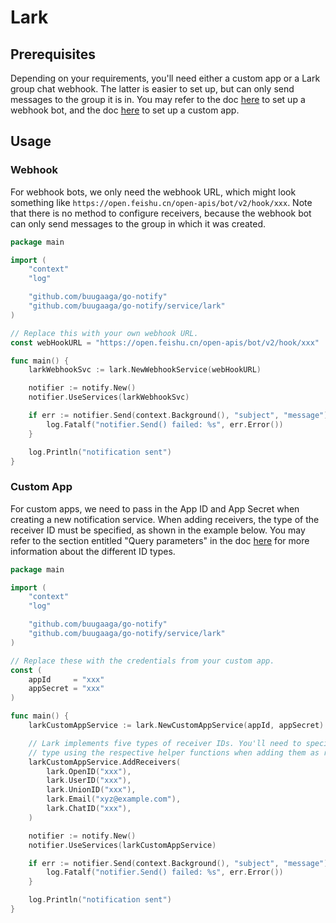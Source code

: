 # Lark

## Prerequisites

Depending on your requirements, you'll need either a custom app or a Lark group
chat webhook. The latter is easier to set up, but can only send messages to the
group it is in. You may refer to the doc
[here](https://open.larksuite.com/document/uAjLw4CM/ukTMukTMuhttps://open.larksuite.com/document/home/develop-a-bot-in-5-minutes/create-an-appkTM/bot-v3/use-custom-bots-in-a-group)
to set up a webhook bot, and the doc
[here](https://open.larksuite.com/document/home/develop-a-bot-in-5-minutes/create-an-app)
to set up a custom app.

## Usage

### Webhook

For webhook bots, we only need the webhook URL, which might look something like
`https://open.feishu.cn/open-apis/bot/v2/hook/xxx`. Note that there is no
method to configure receivers, because the webhook bot can only send messages
to the group in which it was created.

```go
package main

import (
	"context"
	"log"

	"github.com/buugaaga/go-notify"
	"github.com/buugaaga/go-notify/service/lark"
)

// Replace this with your own webhook URL.
const webHookURL = "https://open.feishu.cn/open-apis/bot/v2/hook/xxx"

func main() {
	larkWebhookSvc := lark.NewWebhookService(webHookURL)

	notifier := notify.New()
	notifier.UseServices(larkWebhookSvc)

	if err := notifier.Send(context.Background(), "subject", "message"); err != nil {
		log.Fatalf("notifier.Send() failed: %s", err.Error())
	}

	log.Println("notification sent")
}
```

### Custom App

For custom apps, we need to pass in the App ID and App Secret when creating a
new notification service. When adding receivers, the type of the receiver ID
must be specified, as shown in the example below. You may refer to the section
entitled "Query parameters" in the doc
[here](https://open.larksuite.com/document/uAjLw4CM/ukTMukTMukTM/reference/im-v1/message/create)
for more information about the different ID types.

```go
package main

import (
	"context"
	"log"

	"github.com/buugaaga/go-notify"
	"github.com/buugaaga/go-notify/service/lark"
)

// Replace these with the credentials from your custom app.
const (
	appId     = "xxx"
	appSecret = "xxx"
)

func main() {
	larkCustomAppService := lark.NewCustomAppService(appId, appSecret)

	// Lark implements five types of receiver IDs. You'll need to specify the
	// type using the respective helper functions when adding them as receivers.
	larkCustomAppService.AddReceivers(
		lark.OpenID("xxx"),
		lark.UserID("xxx"),
		lark.UnionID("xxx"),
		lark.Email("xyz@example.com"),
		lark.ChatID("xxx"),
	)

	notifier := notify.New()
	notifier.UseServices(larkCustomAppService)

	if err := notifier.Send(context.Background(), "subject", "message"); err != nil {
		log.Fatalf("notifier.Send() failed: %s", err.Error())
	}

	log.Println("notification sent")
}
```
